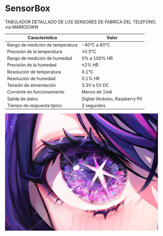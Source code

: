 # SensorBox
TABULADOR DETALLADO DE LOS SENSORES DE FABRICA DEL TELEFONO, via MARKDOWN


| Característica                   | Valor                           |
|----------------------------------|---------------------------------|
| Rango de medición de temperatura | -40°C a 80°C                    |
| Precisión de la temperatura      | ±0.5°C                          |
| Rango de medición de humedad     | 0% a 100% HR                    |
| Precisión de la humedad          | ±2% HR                          |
| Resolución de temperatura        | 0.1°C                           |
| Resolución de humedad            | 0.1% HR                         |
| Tensión de alimentación          | 3.3V a 5V DC                    |
| Corriente en funcionamiento      | Menos de 1mA                    |
| Salida de datos                  | Digital (Arduino, Raspberry PI) |
| Tiempo de respuesta típico       | 2 segundos                      |

![](imagenes/7b58f198d43fa42ab5a92a48305e42e2649a6f14c42566af2ac559967191a249.jpg)
